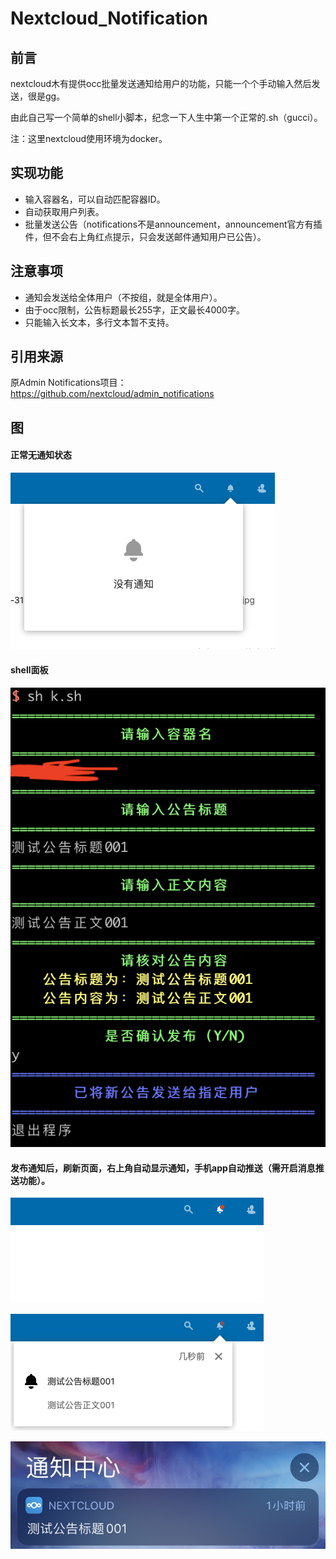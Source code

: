 # Nextcloud_Notification

## 前言

nextcloud木有提供occ批量发送通知给用户的功能，只能一个个手动输入然后发送，很是gg。

由此自己写一个简单的shell小脚本，纪念一下人生中第一个正常的.sh（gucci）。

注：这里nextcloud使用环境为docker。



## 实现功能

- 输入容器名，可以自动匹配容器ID。
- 自动获取用户列表。
- 批量发送公告（notifications不是announcement，announcement官方有插件，但不会右上角红点提示，只会发送邮件通知用户已公告）。



## 注意事项

- 通知会发送给全体用户（不按组，就是全体用户）。
- 由于occ限制，公告标题最长255字，正文最长4000字。
- 只能输入长文本，多行文本暂不支持。



## 引用来源

原Admin Notifications项目：https://github.com/nextcloud/admin_notifications



## 图

#### 正常无通知状态

![截屏2020-09-11 22.53.20](Readme.assets/%E6%88%AA%E5%B1%8F2020-09-11%2022.53.20.png)

#### shell面板



#### ![截屏2020-09-11 22.54.28](Readme.assets/%E6%88%AA%E5%B1%8F2020-09-11%2022.54.28-9842482.png)

#### 发布通知后，刷新页面，右上角自动显示通知，手机app自动推送（需开启消息推送功能）。

![截屏2020-09-11 22.54.46](Readme.assets/%E6%88%AA%E5%B1%8F2020-09-11%2022.54.46-9842346.png)

![截屏2020-09-11 22.54.55](Readme.assets/%E6%88%AA%E5%B1%8F2020-09-11%2022.54.55.png)

![IMG_6043](Readme.assets/IMG_6043.jpg)


